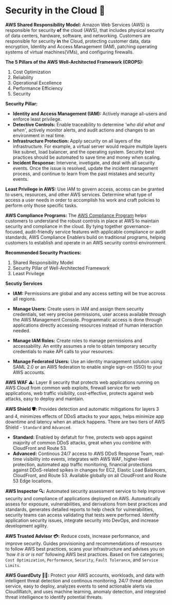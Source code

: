 # Security in the Cloud :closed_lock_with_key:

**AWS Shared Responsibility Model:** Amazon Web Services (AWS) is responsible for security __of__ the cloud (AWS), that includes physical security of data centers, hardware, software, and networking. Customers are responsible for security __in__ the Cloud, protecting customer data, data encryption, Identity and Access Management (IAM), patching operating systems of virtual machines(VMs), and configuring firewalls.

**The 5 Pillars of the AWS Well-Architected Framework (CROPS):**
1. Cost Optimization
2. Reliability
3. Operational Excellence
4. Performance Efficiency
5. Security

**Security Pillar:** 
- **Identity and Access Management (IAM):** Actively manage all-users and enforce least privilege. 
- **Detective Controls:** Enable traceability to determine *'who did what and when'*, actively monitor alerts, and audit actions and changes to an environment in real time. 
- **Infrastructure Protection:** Apply security on all layers of the infrastructure. For example, a virtual server would require multiple layers like subnet, load balancer, and the operating system. Security best practices should be automated to save time and money when scaling.  
- **Incident Response:** Intervene, invetigate, and deal with all security events. Once the issue is resolved, update the incident management process, and continue to learn from the past mistakes and security events. 

**Least Privilege in AWS:** Use IAM to govern access, access can be granted to users, resources, and other AWS services. Determine what type of access a user needs in order to accomplish his work and craft policies to perform only those specific tasks.

**AWS Compliance Programs:** The [AWS Compliance Program](https://aws.amazon.com/compliance/programs/) helps customers to understand the robust controls in place at AWS to maintain security and compliance in the cloud. By tying together governance-focused, audit-friendly service features with applicable compliance or audit standards, AWS Compliance Enablers build on traditional programs, helping customers to establish and operate in an AWS security control environment.

**Recommended Security Practices:** 
1. Shared Responsibility Model
2. Security Pillar of Well-Architected Framework
3. Least Privilege

**Secutiy Services**
- **IAM:** Permissions are global and any access setting will be true accross all regions. 

- **Manage Users:** Create users in IAM and assign them security credentials, set very precise permissions, user access available through the AWS Management Console. Programmatic access is done through applications directly accessing resources instead of human interaction needed.  

- **Manage IAM Roles:** Create roles to manage permissions and accessability. An entity assumes a role to obtain temporary security credentials to make API calls to your resources. 

- **Manage Federated Users:** Use an identity management solution using SAML 2.0 or an AWS federation to enable single sign-on (SSO) to your AWS accounts. 

**AWS WAF :warning::** Layer 8 security that protects web applications running on AWS Cloud from common web exploits, firewall service for web applications, web traffic visibility, cost-effective, protects against web attacks, easy to deploy and maintain. 

**AWS Shield :shield::** Provides detection and automatic mitigations for layers 3 and 4, minimizes effects of DDoS attacks to your apps, helps minimize app downtime and latency when an attack happens. There are two tiers of AWS Shield - `Standard` and `Advanced`.
- **Standard:** Enabled by defatult for free, protects web apps against majority of common DDoS attacks, great when you combine with CloudFront and Route 53.
- **Advanced:** Continous 24/7 access to AWS DDoS Response Team, real-time visibility into events, integrates with AWS WAF, higher-level protection, automated app traffic monitoring, financial protections against DDoS-related spikes in changes for EC2, Elastic Load Balancers, CloudFront, and Route 53. Available globally on all CloudFront and Route 53 Edge locations. 

**AWS Inspector :mag::** Automated security assessment service to help improve security and compliance of applications deployed on AWS. Automatically assess for exposure, vulnerabilities, and derivations from best practices and standards, generates detailed reports to help check for vulnerabilities, security teams can access validating that tests were performed. Identify application security issues, integrate security into DevOps, and increase development agility. 

**AWS Trusted Advisor :credit_card::** Reduce costs, increase performance, and improve security. Guides provisioning and recommendations of resources to follow AWS best practices, scans your infrastructure and advises you on *'how it is or is not'* following AWS best practices. Based on five categories; `Cost Optimization`, `Performance`, `Security`, `Fault Tolerance`, and `Service Limits`.  

**AWS GuardDuty :guardsman::** Protect your AWS accounts, workloads, and data with intelligent threat detection and continous monitoring. 24/7 threat detection service, easy to deploy, analyzes events to send actionable alerts via CloudWatch, and uses machine learning, anomaly detection, and integrated threat intelligence to identify potential threats. 
